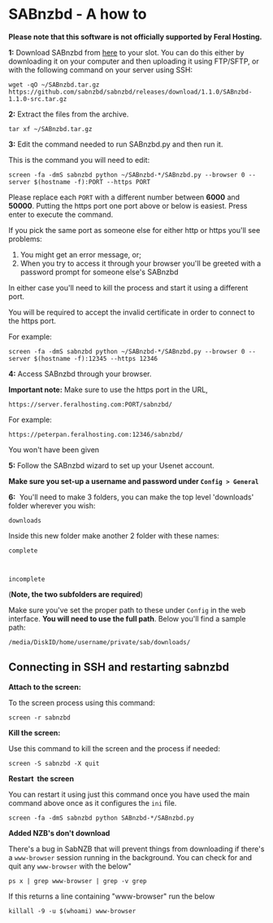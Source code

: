 SABnzbd - A how to
==================

**Please note that this software is not officially supported by Feral Hosting.**  
  
**1:** Download SABnzbd from [here](http://sabnzbd.org/download/) to your slot. You can do this either by downloading it on your computer and then uploading it using FTP/SFTP, or with the following command on your server using SSH:  
  

    wget -qO ~/SABnzbd.tar.gz https://github.com/sabnzbd/sabnzbd/releases/download/1.1.0/SABnzbd-1.1.0-src.tar.gz

  
**2:** Extract the files from the archive.  
  

    tar xf ~/SABnzbd.tar.gz

  
**3:** Edit the command needed to run SABnzbd.py and then run it.  
  
This is the command you will need to edit:  
  

    screen -fa -dmS sabnzbd python ~/SABnzbd-*/SABnzbd.py --browser 0 --server $(hostname -f):PORT --https PORT

  
Please replace each `PORT` with a different number between **6000** and **50000**. Putting the https port one port above or below is easiest. Press enter to execute the command.  
  
If you pick the same port as someone else for either http or https you'll see problems:  
  
1) You might get an error message, or;  
2) When you try to access it through your browser you'll be greeted with a password prompt for someone else's SABnzbd  
  
In either case you'll need to kill the process and start it using a different port.  
  
You will be required to accept the invalid certificate in order to connect to the https port.  
  
For example:  
  

    screen -fa -dmS sabnzbd python ~/SABnzbd-*/SABnzbd.py --browser 0 --server $(hostname -f):12345 --https 12346

  
**4:** Access SABnzbd through your browser.  
  
**Important note:** Make sure to use the https port in the URL,  
  

    https://server.feralhosting.com:PORT/sabnzbd/

  
For example:  
  

    https://peterpan.feralhosting.com:12346/sabnzbd/

  
You won't have been given  
  
**5:** Follow the SABnzbd wizard to set up your Usenet account.  
  
**Make sure you set-up a username and password under `Config > General`**  
  
**6:**  You'll need to make 3 folders, you can make the top level 'downloads' folder wherever you wish:  
  

    downloads

  
Inside this new folder make another 2 folder with these names:  
  

    complete

  

    incomplete

  
(**Note, the two subfolders are required**)  
  
Make sure you've set the proper path to these under `Config` in the web interface. **You will need to use the full path**. Below you'll find a sample path:  
  

    /media/DiskID/home/username/private/sab/downloads/

  
Connecting in SSH and restarting sabnzbd  
----  
  
**Attach to the screen:**  
  
To the screen process using this command:  
  

    screen -r sabnzbd

  
**Kill the screen:**  
  
Use this command to kill the screen and the process if needed:  
  

    screen -S sabnzbd -X quit

  
**Restart  the screen**  
  
You can restart it using just this command once you have used the main command above once as it configures the `ini` file.  
  

    screen -fa -dmS sabnzbd python SABnzbd-*/SABnzbd.py

  
**Added NZB's don't download**  
  
There's a bug in SabNZB that will prevent things from downloading if there's a `www-browser` session running in the background. You can check for and quit any `www-browser` with the below"  
  

    ps x | grep www-browser | grep -v grep

  
If this returns a line containing "www-browser" run the below  
  

    killall -9 -u $(whoami) www-browser

  
  


